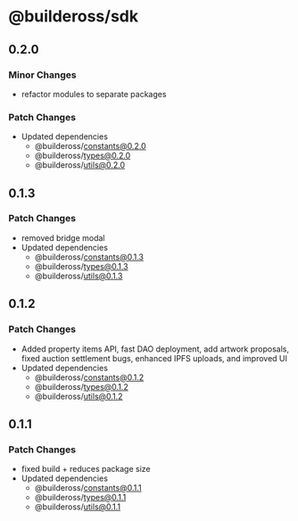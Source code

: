 # @buildeross/sdk

## 0.2.0

### Minor Changes

- refactor modules to separate packages

### Patch Changes

- Updated dependencies
  - @buildeross/constants@0.2.0
  - @buildeross/types@0.2.0
  - @buildeross/utils@0.2.0

## 0.1.3

### Patch Changes

- removed bridge modal
- Updated dependencies
  - @buildeross/constants@0.1.3
  - @buildeross/types@0.1.3
  - @buildeross/utils@0.1.3

## 0.1.2

### Patch Changes

- Added property items API, fast DAO deployment, add artwork proposals, fixed auction settlement bugs, enhanced IPFS uploads, and improved UI
- Updated dependencies
  - @buildeross/constants@0.1.2
  - @buildeross/types@0.1.2
  - @buildeross/utils@0.1.2

## 0.1.1

### Patch Changes

- fixed build + reduces package size
- Updated dependencies
  - @buildeross/constants@0.1.1
  - @buildeross/types@0.1.1
  - @buildeross/utils@0.1.1
